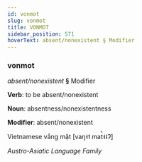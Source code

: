 ```yaml
---
id: vonmot
slug: vonmot
title: VONMOT
sidebar_position: 571
hoverText: absent/nonexistent § Modifier
---
```


### vonmot

*absent/nonexistent* **§** Modifier

**Verb**: to be absent/nonexistent

**Noun**: absentness/nonexistentness

**Modifier**: absent/nonexistent

Vietnamese vắng mặt [vaŋ˧˦ mat̚˧˨ʔ]

*Austro-Asiatic Language Family*